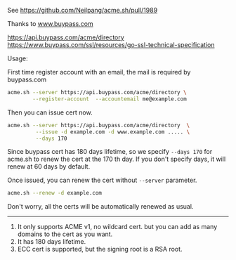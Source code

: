 See https://github.com/Neilpang/acme.sh/pull/1989

Thanks to  www.buypass.com

https://api.buypass.com/acme/directory
https://www.buypass.com/ssl/resources/go-ssl-technical-specification


Usage:

First time register account with an email, the mail is required by buypass.com

```sh
acme.sh --server https://api.buypass.com/acme/directory \
        --register-account  --accountemail me@example.com
```


Then you can issue cert now.

```sh
acme.sh --server https://api.buypass.com/acme/directory  \
         --issue -d example.com -d www.example.com ..... \
         --days 170
```

Since buypass cert has 180 days lifetime, so we specify `--days 170` for acme.sh to renew the cert at the 170 th day.
If you don't specify days, it will renew at 60 days by default.


Once issued,  you can renew the cert without `--server` parameter.

```sh
acme.sh --renew -d example.com
```

Don't worry, all the certs will be automatically renewed as usual. 




----------------------

1. It only supports ACME v1,  no wildcard cert. but you can add as many domains to the cert as you want.
2. It has 180 days lifetime.
3. ECC cert is supported, but the signing root is a RSA root.

